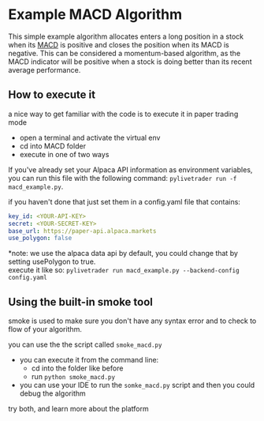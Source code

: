 # Example MACD Algorithm

This simple example algorithm allocates enters a long position
 in a stock when its [MACD](https://www.investopedia.com/terms/m/macd.asp) 
is positive and closes the position when its MACD is negative. This can be 
considered a momentum-based algorithm, as the MACD indicator will be positive 
when a stock is doing better than its recent average performance.

## How to execute it
a nice way to get familiar with the code is to execute it in paper trading mode
* open a terminal and activate the virtual env
* cd into MACD folder
* execute in one of two ways

If you've already set your Alpaca API information as environment variables, you
 can run this file with the following command: 
 `pylivetrader run -f macd_example.py`.

if you haven't done that just set them in a config.yaml file that contains:
```yaml
key_id: <YOUR-API-KEY>
secret: <YOUR-SECRET-KEY>
base_url: https://paper-api.alpaca.markets
use_polygon: false
```
*note: we use the alpaca data api by default, you could change that by
 setting usePolygon to true.<br>
execute it like so: `pylivetrader run macd_example.py
 --backend-config config.yaml`
 
## Using the built-in smoke tool
smoke is used to make sure you don't have any syntax error and to check to
 flow of your algorithm.
 
 you can use the the script called `smoke_macd.py`
 * you can execute it from the command line:
   * cd into the folder like before
   * run `python smoke_macd.py` 
 * you can use your IDE to run the `somke_macd.py` script and then you could
  debug the algorithm
 
 try both, and learn more about the platform